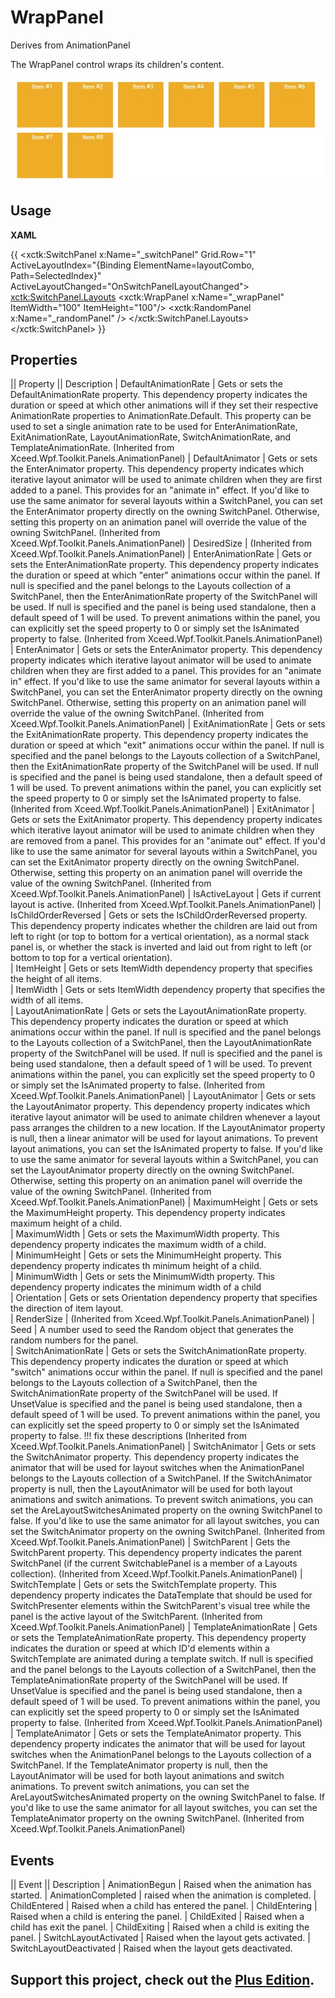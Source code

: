 # WrapPanel
Derives from AnimationPanel

The WrapPanel control wraps its children's content.

![](WrapPanel_wrappanel.jpg)

## Usage

**XAML**

{{
        <xctk:SwitchPanel x:Name="_switchPanel" Grid.Row="1" ActiveLayoutIndex="{Binding ElementName=layoutCombo, Path=SelectedIndex}" ActiveLayoutChanged="OnSwitchPanelLayoutChanged">
            <xctk:SwitchPanel.Layouts>
               <xctk:WrapPanel x:Name="_wrapPanel" ItemWidth="100" ItemHeight="100"/>
               <xctk:RandomPanel x:Name="_randomPanel" />
            </xctk:SwitchPanel.Layouts>
            <TextBlock x:Name="_item1" Text="Item #1" Style="{StaticResource panelElement}"/>
            <TextBlock x:Name="_item2" Text="Item #2" Style="{StaticResource panelElement}"/>
            <TextBlock x:Name="_item3" Text="Item #3" Style="{StaticResource panelElement}"/>
            <TextBlock x:Name="_item4" Text="Item #4" Style="{StaticResource panelElement}"/>
            <TextBlock x:Name="_item5" Text="Item #5" Style="{StaticResource panelElement}"/>
            <TextBlock x:Name="_item6" Text="Item #6" Style="{StaticResource panelElement}"/>
            <TextBlock x:Name="_item7" Text="Item #7" Style="{StaticResource panelElement}"/>
            <TextBlock x:Name="_item8" Text="Item #8" Style="{StaticResource panelElement}"/>
         </xctk:SwitchPanel>
}}

## Properties
|| Property || Description
| DefaultAnimationRate | Gets or sets the DefaultAnimationRate property. This dependency property indicates the duration or speed at which other animations will if they set their respective AnimationRate properties to AnimationRate.Default. This property can be used to set a single animation rate to be used for EnterAnimationRate, ExitAnimationRate, LayoutAnimationRate, SwitchAnimationRate, and TemplateAnimationRate. (Inherited from Xceed.Wpf.Toolkit.Panels.AnimationPanel)
| DefaultAnimator | Gets or sets the EnterAnimator property. This dependency property indicates which iterative layout animator will be used to animate children when they are first added to a panel. This provides for an "animate in" effect. If you'd like to use the same animator for several layouts within a SwitchPanel, you can set the EnterAnimator property directly on the owning SwitchPanel. Otherwise, setting this property on an animation panel will override the value of the owning SwitchPanel. (Inherited from Xceed.Wpf.Toolkit.Panels.AnimationPanel)
| DesiredSize | (Inherited from Xceed.Wpf.Toolkit.Panels.AnimationPanel)
| EnterAnimationRate | Gets or sets the EnterAnimationRate property. This dependency property indicates the duration or speed at which "enter" animations occur within the panel. If null is specified and the panel belongs to the Layouts collection of a SwitchPanel, then the EnterAnimationRate property of the SwitchPanel will be used. If null is specified and the panel is being used standalone, then a default speed of 1 will be used. To prevent animations within the panel, you can explicitly set the speed property to 0 or simply set the IsAnimated property to false. (Inherited from Xceed.Wpf.Toolkit.Panels.AnimationPanel)
| EnterAnimator | Gets or sets the EnterAnimator property. This dependency property indicates which iterative layout animator will be used to animate children when they are first added to a panel. This provides for an "animate in" effect. If you'd like to use the same animator for several layouts within a SwitchPanel, you can set the EnterAnimator property directly on the owning SwitchPanel. Otherwise, setting this property on an animation panel will override the value of the owning SwitchPanel. (Inherited from Xceed.Wpf.Toolkit.Panels.AnimationPanel)
| ExitAnimationRate | Gets or sets the ExitAnimationRate property. This dependency property indicates the duration or speed at which "exit" animations occur within the panel. If null is specified and the panel belongs to the Layouts collection of a SwitchPanel, then the ExitAnimationRate property of the SwitchPanel will be used. If null is specified and the panel is being used standalone, then a default speed of 1 will be used. To prevent animations within the panel, you can explicitly set the speed property to 0 or simply set the IsAnimated property to false. (Inherited from Xceed.Wpf.Toolkit.Panels.AnimationPanel)
| ExitAnimator | Gets or sets the ExitAnimator property. This dependency property indicates which iterative layout animator will be used to animate children when they are removed from a panel. This provides for an "animate out" effect. If you'd like to use the same animator for several layouts within a SwitchPanel, you can set the ExitAnimator property directly on the owning SwitchPanel. Otherwise, setting this property on an animation panel will override the value of the owning SwitchPanel. (Inherited from Xceed.Wpf.Toolkit.Panels.AnimationPanel)
| IsActiveLayout | Gets if current layout is active. (Inherited from Xceed.Wpf.Toolkit.Panels.AnimationPanel)
| IsChildOrderReversed  | Gets or sets the IsChildOrderReversed property. This dependency property indicates whether the children are laid out from left to right (or top to bottom for a vertical orientation), as a normal stack panel is, or whether the stack is inverted and laid out from right to left (or bottom to top for a vertical orientation).  
| ItemHeight  | Gets or sets ItemWidth dependency property that specifies the height of all items.  
| ItemWidth | Gets or sets ItemWidth dependency property that specifies the width of all items.  
| LayoutAnimationRate | Gets or sets the LayoutAnimationRate property. This dependency property indicates the duration or speed at which animations occur within the panel. If null is specified and the panel belongs to the Layouts collection of a SwitchPanel, then the LayoutAnimationRate property of the SwitchPanel will be used. If null is specified and the panel is being used standalone, then a default speed of 1 will be used. To prevent animations within the panel, you can explicitly set the speed property to 0 or simply set the IsAnimated property to false. (Inherited from Xceed.Wpf.Toolkit.Panels.AnimationPanel)
| LayoutAnimator | Gets or sets the LayoutAnimator property. This dependency property indicates which iterative layout animator will be used to animate children whenever a layout pass arranges the children to a new location. If the LayoutAnimator property is null, then a linear animator will be used for layout animations. To prevent layout animations, you can set the IsAnimated property to false. If you'd like to use the same animator for several layouts within a SwitchPanel, you can set the LayoutAnimator property directly on the owning SwitchPanel. Otherwise, setting this property on an animation panel will override the value of the owning SwitchPanel. (Inherited from Xceed.Wpf.Toolkit.Panels.AnimationPanel)
| MaximumHeight | Gets or sets the MaximumHeight property. This dependency property indicates maximum height of a child.  
| MaximumWidth | Gets or sets the MaximumWidth property. This dependency property indicates the maximum width of a child.  
| MinimumHeight | Gets or sets the MinimumHeight property. This dependency property indicates th minimum height of a child.  
| MinimumWidth | Gets or sets the MinimumWidth property. This dependency property indicates the minimum width of a child  
| Orientation | Gets or sets Orientation dependency property that specifies the direction of item layout.  
| RenderSize | (Inherited from Xceed.Wpf.Toolkit.Panels.AnimationPanel)
| Seed | A number used to seed the Random object that generates the random numbers for the panel.  
| SwitchAnimationRate | Gets or sets the SwitchAnimationRate property. This dependency property indicates the duration or speed at which "switch" animations occur within the panel. If null is specified and the panel belongs to the Layouts collection of a SwitchPanel, then the SwitchAnimationRate property of the SwitchPanel will be used. If UnsetValue is specified and the panel is being used standalone, then a default speed of 1 will be used. To prevent animations within the panel, you can explicitly set the speed property to 0 or simply set the IsAnimated property to false. !!! fix these descriptions (Inherited from Xceed.Wpf.Toolkit.Panels.AnimationPanel)
| SwitchAnimator | Gets or sets the SwitchAnimator property. This dependency property indicates the animator that will be used for layout switches when the AnimationPanel belongs to the Layouts collection of a SwitchPanel. If the SwitchAnimator property is null, then the LayoutAnimator will be used for both layout animations and switch animations. To prevent switch animations, you can set the AreLayoutSwitchesAnimated property on the owning SwitchPanel to false. If you'd like to use the same animator for all layout switches, you can set the SwitchAnimator property on the owning SwitchPanel. (Inherited from Xceed.Wpf.Toolkit.Panels.AnimationPanel)
| SwitchParent | Gets the SwitchParent property. This dependency property indicates the parent SwitchPanel (if the current SwitchablePanel is a member of a Layouts collection). (Inherited from Xceed.Wpf.Toolkit.Panels.AnimationPanel)
| SwitchTemplate | Gets or sets the SwitchTemplate property. This dependency property indicates the DataTemplate that should be used for SwitchPresenter elements within the SwitchParent's visual tree while the panel is the active layout of the SwitchParent. (Inherited from Xceed.Wpf.Toolkit.Panels.AnimationPanel)
| TemplateAnimationRate | Gets or sets the TemplateAnimationRate property. This dependency property indicates the duration or speed at which ID'd elements within a SwitchTemplate are animated during a template switch. If null is specified and the panel belongs to the Layouts collection of a SwitchPanel, then the TemplateAnimationRate property of the SwitchPanel will be used. If UnsetValue is specified and the panel is being used standalone, then a default speed of 1 will be used. To prevent animations within the panel, you can explicitly set the speed property to 0 or simply set the IsAnimated property to false. (Inherited from Xceed.Wpf.Toolkit.Panels.AnimationPanel)
| TemplateAnimator | Gets or sets the TemplateAnimator property. This dependency property indicates the animator that will be used for layout switches when the AnimationPanel belongs to the Layouts collection of a SwitchPanel. If the TemplateAnimator property is null, then the LayoutAnimator will be used for both layout animations and switch animations. To prevent switch animations, you can set the AreLayoutSwitchesAnimated property on the owning SwitchPanel to false. If you'd like to use the same animator for all layout switches, you can set the TemplateAnimator property on the owning SwitchPanel. (Inherited from Xceed.Wpf.Toolkit.Panels.AnimationPanel)

## Events
|| Event || Description
| AnimationBegun | Raised when the animation has started.
| AnimationCompleted | raised when the animation is completed.
| ChildEntered | Raised when a child has entered the panel.
| ChildEntering | Raised when a child is entering the panel.
| ChildExited | Raised when a child has exit the panel.
| ChildExiting | Raised when a child is exiting the panel.
| SwitchLayoutActivated | Raised when the layout gets activated.
| SwitchLayoutDeactivated | Raised when the layout gets deactivated.

**Support this project, check out the [Plus Edition](http://wpftoolkit.com).**
---
